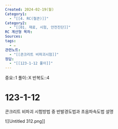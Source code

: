 ```yaml
---
Created: 2024-02-19(월)
Category1:
  - "[[4. RC(철콘)]]"
Category2:
  - "[[01. 재료, 시험, 안전진단]]"
RC 계산형 목차: 
Sources: 
tags:
  - ✏️
관련노트:
  - "[[콘크리트 비파괴시험]]"
정답:
  - "[[123-1-12 풀이]]"
---
```

중요::1
풀이::X
반복도::4
#  123-1-12



콘크리트 비파괴 시험방법 중 반발경도법과 초음파속도법 설명

![[Untitled 312.png]]
